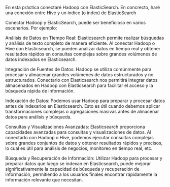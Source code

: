 En esta práctica conectaré Hadoop con ElasticSearch. En concrecto, haré una conexión entre Hive y un índice (o index) de ElasticSearch

Conectar Hadoop y ElasticSearch, puede ser beneficioso en varios escenarios. Por ejemplo:

Análisis de Datos en Tiempo Real: Elasticsearch permite realizar búsquedas y análisis de texto completo de manera eficiente. Al conectar Hadoop o Hive con Elasticsearch, 
se pueden analizar datos en tiempo real y obtener resultados rápidos en consultas complejas sobre grandes volúmenes de datos indexados en Elasticsearch.

Integración de Fuentes de Datos: Hadoop se utiliza comúnmente para procesar y almacenar grandes volúmenes de datos estructurados y no estructurados. 
Conectarlo con Elasticsearch nos permitirá integrar datos almacenados en Hadoop con Elasticsearch para facilitar el acceso y la búsqueda rápida de información.

Indexación de Datos: Podemos usar Hadoop para preparar y procesar datos antes de indexarlos en Elasticsearch. 
Esto es útil cuando debemos aplicar transformaciones complejas o agregaciones masivas antes de almacenar datos para análisis y búsqueda.

Consultas y Visualizaciones Avanzadas: Elasticsearch proporciona capacidades avanzadas para consultas y visualizaciones de datos. 
Al conectarlo con Hadoop o Hive, podemos ejecutar consultas complejas sobre grandes conjuntos de datos y obtener resultados rápidos y precisos, lo cual es útil para análisis de negocios, monitoreo en tiempo real, etc.

Búsqueda y Recuperación de Información: Utilizar Hadoop para procesar y preparar datos que luego se indexan en Elasticsearch, 
puede mejorar significativamente la capacidad de búsqueda y recuperación de información, permitiendo a los usuarios finales encontrar rápidamente la información relevante que necesitan.
